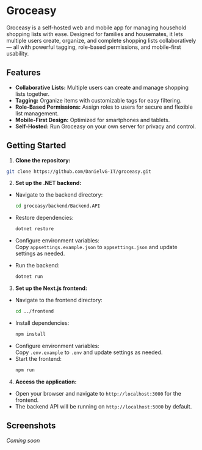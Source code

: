 # Groceasy

Groceasy is a self-hosted web and mobile app for managing household shopping lists with ease. Designed for families and housemates, it lets multiple users create, organize, and complete shopping lists collaboratively — all with powerful tagging, role-based permissions, and mobile-first usability.

## Features

- **Collaborative Lists:** Multiple users can create and manage shopping lists together.
- **Tagging:** Organize items with customizable tags for easy filtering.
- **Role-Based Permissions:** Assign roles to users for secure and flexible list management.
- **Mobile-First Design:** Optimized for smartphones and tablets.
- **Self-Hosted:** Run Groceasy on your own server for privacy and control.

## Getting Started

1. **Clone the repository:**

```bash
git clone https://github.com/DanielvG-IT/groceasy.git
```

2. **Set up the .NET backend:**

- Navigate to the backend directory:
  ```bash
  cd groceasy/backend/Backend.API
  ```
- Restore dependencies:
  ```bash
  dotnet restore
  ```
- Configure environment variables:  
  Copy `appsettings.example.json` to `appsettings.json` and update settings as needed.

- Run the backend:
  ```bash
  dotnet run
  ```

3. **Set up the Next.js frontend:**

- Navigate to the frontend directory:
  ```bash
  cd ../frontend
  ```
- Install dependencies:
  ```bash
  npm install
  ```
- Configure environment variables:  
  Copy `.env.example` to `.env` and update settings as needed.
- Start the frontend:
  ```bash
  npm run
  ```

4. **Access the application:**

- Open your browser and navigate to `http://localhost:3000` for the frontend.
- The backend API will be running on `http://localhost:5000` by default.

## Screenshots

_Coming soon_

<!--
![Groceasy Mobile Screenshot](docs/screenshots/mobile.png)
![Groceasy Web Screenshot](docs/screenshots/web.png)
-->

<!-- ## License

This project is licensed under the ???? License.
 -->
